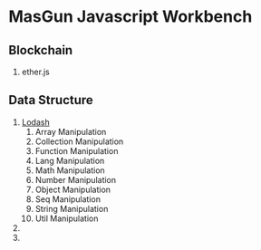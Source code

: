 # MasGun Javascript Workbench

## Blockchain

1. ether.js

## Data Structure

1. [Lodash](https://lodash.com/)
   1. Array Manipulation
   2. Collection Manipulation
   3. Function Manipulation
   4. Lang Manipulation
   5. Math Manipulation
   6. Number Manipulation
   7. Object Manipulation
   8. Seq Manipulation
   9. String Manipulation
   10. Util Manipulation
2. 
3. 
